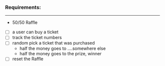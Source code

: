### Requirements: 
---
- 50/50 Raffle 

- [ ] a user can buy a ticket
- [ ] track the ticket numbers
- [ ] random pick a ticket that was purchased 
    - half the money goes to ....somewhere else
    - half the money goes to the prize, winner
- [ ] reset the Raffle